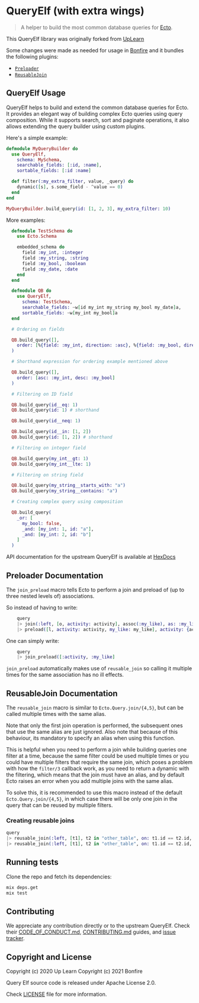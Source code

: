 # QueryElf (with extra wings)

> A helper to build the most common database queries for [Ecto](https://hexdocs.pm/ecto/Ecto.html).

This QueryElf library was originally forked from [UpLearn](https://gitlab.com/up-learn-uk/query-elf)

Some changes were made as needed for usage in [Bonfire](http://bonfire.cafe) and it bundles the following plugins:
- [`Preloader`](#preloader-documentation)
- [`ReusableJoin`](#reusablejoin-documentation)


## QueryElf Usage

QueryElf helps to build and extend the common database queries for Ecto. It provides an elegant way of building complex Ecto queries using query composition. While it supports search, sort and paginate operations, it also allows extending the query builder using custom plugins. 

Here's a simple example:

```elixir
defmodule MyQueryBuilder do
  use QueryElf,
    schema: MySchema,
    searchable_fields: [:id, :name],
    sortable_fields: [:id :name]

  def filter(:my_extra_filter, value, _query) do
    dynamic([s], s.some_field - ^value == 0)
  end
end

MyQueryBuilder.build_query(id: [1, 2, 3], my_extra_filter: 10)
```

More examples:

```elixir
  defmodule TestSchema do
    use Ecto.Schema

    embedded_schema do
      field :my_int, :integer
      field :my_string, :string
      field :my_bool, :boolean
      field :my_date, :date
    end
  end

  defmodule QB do
    use QueryElf,
      schema: TestSchema,
      searchable_fields: ~w[id my_int my_string my_bool my_date]a,
      sortable_fields: ~w[my_int my_bool]a
  end

  # Ordering on fields

  QB.build_query([],
    order: [%{field: :my_int, direction: :asc}, %{field: :my_bool, direction: :desc}]
  )

  # Shorthand expression for ordering example mentioned above

  QB.build_query([],
    order: [asc: :my_int, desc: :my_bool]
  )

  # Filtering on ID field

  QB.build_query(id__eq: 1)
  QB.build_query(id: 1) # shorthand

  QB.build_query(id__neq: 1)

  QB.build_query(id__in: [1, 2])
  QB.build_query(id: [1, 2]) # shorthand

  # Filtering on integer field

  QB.build_query(my_int__gt: 1)
  QB.build_query(my_int__lte: 1)

  # Filtering on string field

  QB.build_query(my_string__starts_with: "a")
  QB.build_query(my_string__contains: "a")

  # Creating complex query using composition

  QB.build_query(
    _or: [
      my_bool: false,
      _and: [my_int: 1, id: "a"],
      _and: [my_int: 2, id: "b"]
    ]
  )

```

API documentation for the upstream QueryElf is available at [HexDocs](https://hexdocs.pm/query_elf/api-reference.html)



## Preloader Documentation

The `join_preload` macro tells Ecto to perform a join and preload of (up to three nested levels of) associations.

So instead of having to write: 
```elixir
    query
    |> join(:left, [o, activity: activity], assoc(:my_like), as: :my_like)
    |> preload([l, activity: activity, my_like: my_like], activity: {activity, [my_like: my_like]})
```

One can simply write:
```elixir
    query
    |> join_preload([:activity, :my_like]
```

`join_preload` automatically makes use of `reusable_join` so calling it multiple times for the same association has no ill effects.


## ReusableJoin Documentation

The `reusable_join` macro is similar to `Ecto.Query.join/{4,5}`, but can be called multiple times 
with the same alias.

Note that only the first join operation is performed, the subsequent ones that use the same alias
are just ignored. Also note that because of this behaviour, its mandatory to specify an alias when
using this function.

This is helpful when you need to perform a join while building queries one filter at a time,
because the same filter could be used multiple times or you could have multiple filters that
require the same join, which poses a problem with how the `filter/3` callback work, as you
need to return a dynamic with the filtering, which means that the join must have an alias,
and by default Ecto raises an error when you add multiple joins with the same alias.

To solve this, it is recommended to use this macro instead of the default `Ecto.Query.join/{4,5}`,
in which case there will be only one join in the query that can be reused by multiple filters.

### Creating reusable joins
```elixir
query
|> reusable_join(:left, [t1], t2 in "other_table", on: t1.id == t2.id, as: :other_a)
|> reusable_join(:left, [t1], t2 in "other_table", on: t1.id == t2.id, as: :other_b)
```


## Running tests

Clone the repo and fetch its dependencies:

```bash
mix deps.get
mix test
```

## Contributing

We appreciate any contribution directly or to the upstream QueryElf. Check their [CODE_OF_CONDUCT.md](CODE_OF_CONDUCT.md), [CONTRIBUTING.md](CONTRIBUTING.md) guides, and [issue tracker](https://gitlab.com/up-learn-uk/query-elf/issues).

## Copyright and License

Copyright (c) 2020 Up Learn
Copyright (c) 2021 Bonfire

Query Elf source code is released under Apache License 2.0.

Check [LICENSE](LICENSE) file for more information.
